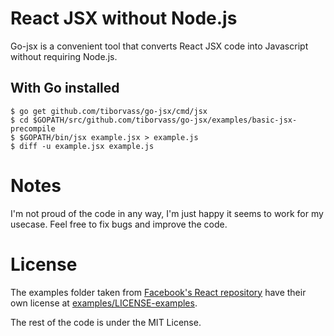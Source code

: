 # React JSX without Node.js

Go-jsx is a convenient tool that converts React JSX code into Javascript without requiring Node.js.

## With Go installed

```
$ go get github.com/tiborvass/go-jsx/cmd/jsx
$ cd $GOPATH/src/github.com/tiborvass/go-jsx/examples/basic-jsx-precompile
$ $GOPATH/bin/jsx example.jsx > example.js
$ diff -u example.jsx example.js
```

# Notes

I'm not proud of the code in any way, I'm just happy it seems to work for my usecase.
Feel free to fix bugs and improve the code.

# License

The examples folder taken from [Facebook's React repository](https://github.com/facebook/react) have their own license at [examples/LICENSE-examples](./examples/LICENSE-examples).

The rest of the code is under the MIT License.